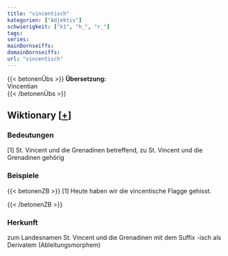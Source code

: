 ```yaml
---
title: "vincentisch"
kategorien: ["Adjektiv"]
schwierigkeit: ["k1", "h_", "r_"]
tags:
series:
mainDornseiffs:
domainDornseiffs:
url: "vincentisch"
---
```


{{< betonenÜbs >}}
**Übersetzung:**  
Vincentian  
{{< /betonenÜbs >}}

## Wiktionary [[+](https://de.wiktionary.org/wiki/vincentisch)]

### Bedeutungen
[1] St. Vincent und die Grenadinen betreffend, zu St. Vincent und die Grenadinen gehörig  

### Beispiele
{{< betonenZB >}}
[1] Heute haben wir die vincentische Flagge gehisst.  

{{< /betonenZB >}}
### Herkunft
zum Landesnamen St. Vincent und die Grenadinen mit dem Suffix -isch als Derivatem (Ableitungsmorphem)  


